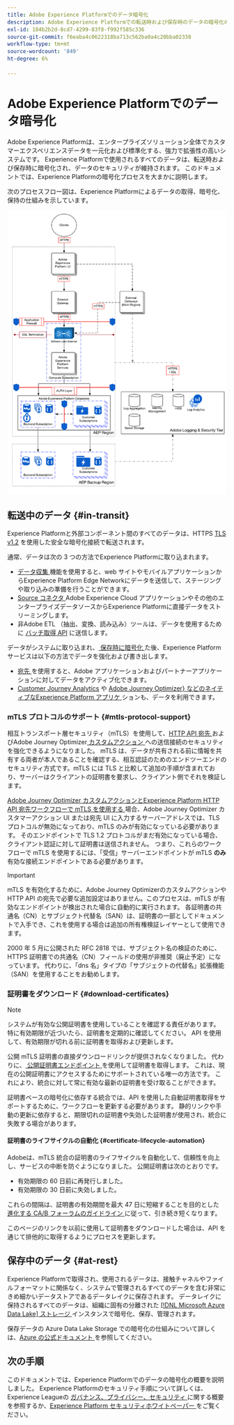 ```yaml
---
title: Adobe Experience Platformでのデータ暗号化
description: Adobe Experience Platformでの転送時および保存時のデータの暗号化の仕組みを説明します。
exl-id: 184b2b2d-8cd7-4299-83f8-f992f585c336
source-git-commit: f6eaba4c0622318ba713c562ba0a4c20bba02338
workflow-type: tm+mt
source-wordcount: '849'
ht-degree: 6%

---
```


# Adobe Experience Platformでのデータ暗号化

Adobe Experience Platformは、エンタープライズソリューション全体でカスタマーエクスペリエンスデータを一元化および標準化する、強力で拡張性の高いシステムです。 Experience Platformで使用されるすべてのデータは、転送時および保存時に暗号化され、データのセキュリティが維持されます。 このドキュメントでは、Experience Platformの暗号化プロセスを大まかに説明します。

次のプロセスフロー図は、Experience Platformによるデータの取得、暗号化、保持の仕組みを示しています。

![Experience Platformによるデータの取得、暗号化、保持の方法を示す図 ](../images/governance-privacy-security/encryption/flow.png)

## 転送中のデータ {#in-transit}

Experience Platformと外部コンポーネント間のすべてのデータは、HTTPS [TLS v1.2](https://datatracker.ietf.org/doc/html/rfc5246) を使用した安全な暗号化接続で転送されます。

通常、データは次の 3 つの方法でExperience Platformに取り込まれます。

- [ データ収集 ](../../collection/home.md) 機能を使用すると、web サイトやモバイルアプリケーションからExperience Platform Edge Networkにデータを送信して、ステージングや取り込みの準備を行うことができます。
- [Source コネクタ ](../../sources/home.md)Adobe Experience Cloud アプリケーションやその他のエンタープライズデータソースからExperience Platformに直接データをストリーミングします。
- 非Adobe ETL （抽出、変換、読み込み）ツールは、データを使用するために [ バッチ取得 API](../../ingestion/batch-ingestion/overview.md) に送信します。

データがシステムに取り込まれ、[ 保存時に暗号化 ](#at-rest) た後、Experience Platform サービスは以下の方法でデータを強化および書き出します。

- [ 宛先 ](../../destinations/home.md) を使用すると、Adobe アプリケーションおよびパートナーアプリケーションに対してデータをアクティブ化できます。
- [Customer Journey Analytics](https://experienceleague.adobe.com/docs/analytics-platform/using/cja-overview/cja-overview.html?lang=ja) や [Adobe Journey Optimizer&rbrace; などのネイティブなExperience Platform アプリケ ](https://experienceleague.adobe.com/ja/docs/journey-optimizer/using/ajo-home) ションも、データを利用できます。

### mTLS プロトコルのサポート {#mtls-protocol-support}

相互トランスポート層セキュリティ（mTLS）を使用して、[HTTP API 宛先 ](../../destinations/catalog/streaming/http-destination.md) およびAdobe Journey Optimizer[ カスタムアクション ](https://experienceleague.adobe.com/ja/docs/journey-optimizer/using/orchestrate-journeys/about-journey-building/using-custom-actions) への送信接続のセキュリティを強化できるようになりました。 mTLS は、データが共有される前に情報を共有する両者が本人であることを確認する、相互認証のためのエンドツーエンドのセキュリティ方式です。mTLS には TLS と比較して追加の手順が含まれており、サーバーはクライアントの証明書を要求し、クライアント側でそれを検証します。

[Adobe Journey Optimizer カスタムアクションとExperience Platform HTTP API 宛先ワークフローで mTLS を使用する ](https://experienceleague.adobe.com/ja/docs/journey-optimizer/using/configuration/configure-journeys/action-journeys/about-custom-action-configuration) 場合、Adobe Journey Optimizer カスタマーアクション UI または宛先 UI に入力するサーバーアドレスでは、TLS プロトコルが無効になっており、mTLS のみが有効になっている必要があります。 そのエンドポイントで TLS 1.2 プロトコルがまだ有効になっている場合、クライアント認証に対して証明書は送信されません。 つまり、これらのワークフローで mTLS を使用するには、「受信」サーバーエンドポイントが mTLS **のみ** 有効な接続エンドポイントである必要があります。

>[!IMPORTANT]
>
>mTLS を有効化するために、Adobe Journey Optimizerのカスタムアクションや HTTP API の宛先で必要な追加設定はありません。このプロセスは、mTLS が有効なエンドポイントが検出された場合に自動的に実行されます。 各証明書の共通名（CN）とサブジェクト代替名（SAN）は、証明書の一部としてドキュメントで入手でき、これを使用する場合は追加の所有権検証レイヤーとして使用できます。
>
>2000 年 5 月に公開された RFC 2818 では、サブジェクト名の検証のために、HTTPS 証明書での共通名（CN）フィールドの使用が非推奨（廃止予定）になっています。 代わりに、「dns 名」タイプの「サブジェクトの代替名」拡張機能（SAN）を使用することをお勧めします。

### 証明書をダウンロード {#download-certificates}

>[!NOTE]
>
>システムが有効な公開証明書を使用していることを確認する責任があります。 特に有効期限が近づいたら、証明書を定期的に確認してください。 API を使用して、有効期限が切れる前に証明書を取得および更新します。

公開 mTLS 証明書の直接ダウンロードリンクが提供されなくなりました。 代わりに、[ 公開証明書エンドポイント ](../../data-governance/mtls-api/public-certificate-endpoint.md) を使用して証明書を取得します。 これは、現在の公開証明書にアクセスするためにサポートされている唯一の方法です。 これにより、統合に対して常に有効な最新の証明書を受け取ることができます。

証明書ベースの暗号化に依存する統合では、API を使用した自動証明書取得をサポートするために、ワークフローを更新する必要があります。 静的リンクや手動の更新に依存すると、期限切れの証明書や失効した証明書が使用され、統合に失敗する場合があります。

#### 証明書のライフサイクルの自動化 {#certificate-lifecycle-automation}

Adobeは、mTLS 統合の証明書のライフサイクルを自動化して、信頼性を向上し、サービスの中断を防ぐようになりました。 公開証明書は次のとおりです。

- 有効期限の 60 日前に再発行しました。
- 有効期限の 30 日前に失効しました。

これらの間隔は、証明書の有効期間を最大 47 日に短縮することを目的とした [ 進化する CA/B フォーラムのガイドライン ](https://www.digicert.com/blog/tls-certificate-lifetimes-will-officially-reduce-to-47-days) に従って、引き続き短くなります。

このページのリンクを以前に使用して証明書をダウンロードした場合は、API を通じて排他的に取得するようにプロセスを更新します。

## 保存中のデータ {#at-rest}

Experience Platformで取得され、使用されるデータは、接触チャネルやファイルフォーマットに関係なく、システムで管理されるすべてのデータを含む非常にきめ細かいデータストアであるデータレイクに保存されます。 データレイクに保持されるすべてのデータは、組織に固有の分離された [[!DNL Microsoft Azure Data Lake]  ストレージ ](https://docs.microsoft.com/en-us/azure/storage/blobs/data-lake-storage-introduction) インスタンスで暗号化、保存、管理されます。

保存データの Azure Data Lake Storage での暗号化の仕組みについて詳しくは、[Azure の公式ドキュメント ](https://learn.microsoft.com/en-us/azure/storage/common/storage-service-encryption) を参照してください。

## 次の手順

このドキュメントでは、Experience Platformでのデータの暗号化の概要を説明しました。 Experience Platformのセキュリティ手順について詳しくは、Experience Leagueの [ ガバナンス、プライバシー、セキュリティ ](./overview.md) に関する概要を参照するか、[Experience Platform セキュリティホワイトペーパー ](https://www.adobe.com/content/dam/cc/en/security/pdfs/AEP_SecurityOverview.pdf) をご覧ください。
